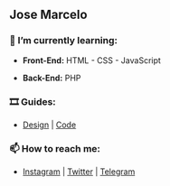 ## Jose Marcelo
### 🌱 I’m currently learning:
- **Front-End:** HTML - CSS - JavaScript

- **Back-End:** PHP

### 🎞️ Guides:
- [Design](https://www.youtube.com/@JMSsDesigns) | [Code](https://www.youtube.com/@JMSsTools)

### 📫 How to reach me:
- [Instagram](https://www.instagram.com/JMSsMarcelo/) | [Twitter](https://twitter.com/JMSsMarcelo) | [Telegram](https://t.me/JMSsMarcelo)

<!--
**jmsmarcelo/jmsmarcelo** is a ✨ _special_ ✨ repository because its `README.md` (this file) appears on your GitHub profile.

Here are some ideas to get you started:

- 🔭 I’m currently working on ...
- 🌱 I’m currently learning ...
- 👯 I’m looking to collaborate on ...
- 🤔 I’m looking for help with ...
- 💬 Ask me about ...
- 📫 How to reach me: ...
- 😄 Pronouns: ...
- ⚡ Fun fact: ...
-->
